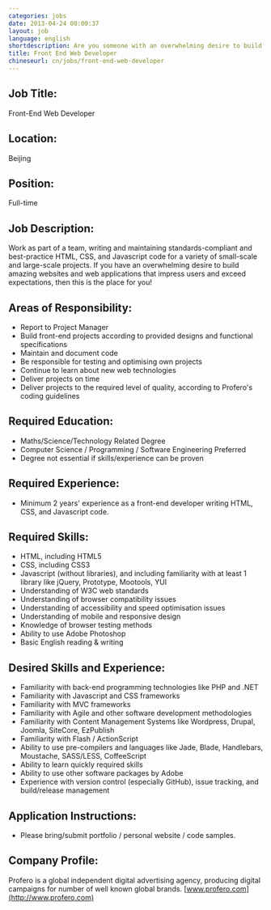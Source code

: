 ```yaml
---
categories: jobs
date: 2013-04-24 00:00:37
layout: job
language: english
shortdescription: Are you someone with an overwhelming desire to build amazing websites and web applications?
title: Front End Web Developer
chineseurl: cn/jobs/front-end-web-developer
---
```


## Job Title:
Front-End Web Developer

## Location:
Beijing

## Position:
Full-time

## Job Description: 
Work as part of a team, writing and maintaining standards-compliant and best-practice HTML, CSS, and Javascript code for a variety of small-scale and large-scale projects. If you have an overwhelming desire to build amazing websites and web applications that impress users and exceed expectations, then this is the place for you!

## Areas of Responsibility:
* Report to Project Manager
* Build front-end projects according to provided designs and functional specifications
* Maintain and document code
* Be responsible for testing and optimising own projects
* Continue to learn about new web technologies
* Deliver projects on time
* Deliver projects to the required level of quality, according to Profero's coding guidelines

## Required Education:
* Maths/Science/Technology Related Degree
* Computer Science / Programming / Software Engineering Preferred
* Degree not essential if skills/experience can be proven

## Required Experience:
* Minimum 2 years' experience as a front-end developer writing HTML, CSS, and Javascript code.

## Required Skills:
* HTML, including HTML5
* CSS, including CSS3
* Javascript (without libraries), and including familiarity with at least 1 library like jQuery, Prototype, Mootools, YUI
* Understanding of W3C web standards
* Understanding of browser compatibility issues
* Understanding of accessibility and speed optimisation issues
* Understanding of mobile and responsive design
* Knowledge of browser testing methods
* Ability to use Adobe Photoshop
* Basic English reading & writing

## Desired Skills and Experience:
* Familiarity with back-end programming technologies like PHP and .NET
* Familiarity with Javascript and CSS frameworks
* Familiarity with MVC frameworks
* Familiarity with Agile and other software development methodologies
* Familiarity with Content Management Systems like Wordpress, Drupal, Joomla, SiteCore, EzPublish
* Familiarity with Flash / ActionScript
* Ability to use pre-compilers and languages like Jade, Blade, Handlebars, Moustache, SASS/LESS, CoffeeScript
* Ability to learn quickly required skills
* Ability to use other software packages by Adobe
* Experience with version control (especially GitHub), issue tracking, and build/release management

## Application Instructions:
* Please bring/submit portfolio / personal website / code samples.

## Company Profile:
Profero is a global independent digital advertising agency, producing digital campaigns for number of well known global brands.
[www.profero.com](http://www.profero.com)
